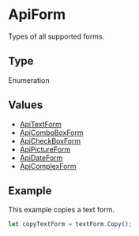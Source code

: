 # ApiForm

Types of all supported forms.

## Type

Enumeration

## Values

- [ApiTextForm](../ApiTextForm/ApiTextForm.md)
- [ApiComboBoxForm](../ApiComboBoxForm/ApiComboBoxForm.md)
- [ApiCheckBoxForm](../ApiCheckBoxForm/ApiCheckBoxForm.md)
- [ApiPictureForm](../ApiPictureForm/ApiPictureForm.md)
- [ApiDateForm](../ApiDateForm/ApiDateForm.md)
- [ApiComplexForm](../ApiComplexForm/ApiComplexForm.md)


## Example

This example copies a text form.

```javascript
let copyTextForm = textForm.Copy();
```
